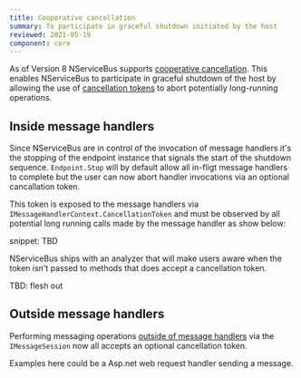 ```yaml
---
title: Cooperative cancellation
summary: To participate in graceful shutdown initiated by the host
reviewed: 2021-05-19
component: core
---
```


As of Version 8 NServiceBus supports [cooperative cancellation](https://docs.microsoft.com/en-us/dotnet/standard/parallel-programming/task-cancellation). This enables NServiceBus to participate in graceful shutdown of the host by allowing the use of [cancellation tokens](https://docs.microsoft.com/en-us/dotnet/api/system.threading.cancellationtoken) to abort potentially long-running operations.

## Inside message handlers

Since NServiceBus are in control of the invocation of message handlers it's the stopping of the endpoint instance that signals the start of the shutdown sequence. `Endpoint.Stop` will by default allow all in-fligt message handlers to complete but the user can now abort handler invocations via an optional cancallation token.

This token is exposed to the message handlers via `IMessageHandlerContext.CancellationToken` and must be observed by all potential long running calls made by the message handler as show below:

snippet: TBD

NServiceBus ships with an analyzer that will make users aware when the token isn't passed to methods that does accept a cancellation token.

TBD: flesh out

## Outside message handlers

Performing messaging operations [outside of message handlers](/nservicebus/messaging/send-a-message#outside-a-message-handler) via the `IMessageSession` now all accepts an optional cancellation token.

Examples here could be a Asp.net web request handler sending a message.
